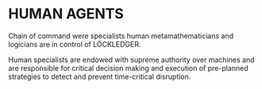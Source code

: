 # HUMAN AGENTS
Chain of command were specialists human metamathematicians and logicians are in control of LÖCKLEDGER.

Human specialists are endowed with supreme authority over machines and are responsible for critical 
decision making and execution of pre-planned strategies to detect and prevent time-critical disruption.
